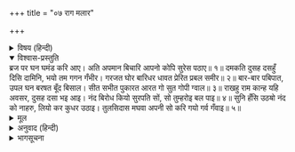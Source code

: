 +++
title = "०७ राग मलार"

+++


<details><summary>विषय (हिन्दी)</summary>

(१८)
</details>

<details open><summary>विश्वास-प्रस्तुति</summary>
ब्रज पर घन घमंड करि आए।  
अति अपमान बिचारि आपनो कोपि सुरेस पठाए॥ १॥  
दमकति दुसह दसहुँ दिसि दामिनि, भयो तम गगन गँभीर।  
गरजत घोर बारिधर धावत प्रेरित प्रबल समीर॥ २॥  
बार-बार पबिपात, उपल घन बरषत बूँद बिसाल।  
सीत सभीत पुकारत आरत गो सुत गोपी ग्वाल॥ ३॥  
राखहु राम कान्ह यहि अवसर, दुसह दसा भइ आइ।  
नंद बिरोध कियो सुरपति सों, सो तुम्हरोइ बल पाइ॥ ४॥  
सुनि हँसि उठॺो नंद को नाहरु, लियो कर कुधर उठाइ।  
तुलसिदास मघवा अपनी सो करि गयो गर्व गँवाइ॥ ५॥
</details>

<details><summary>मूल</summary>

ब्रज पर घन घमंड करि आए।  
अति अपमान बिचारि आपनो कोपि सुरेस पठाए॥ १॥  
दमकति दुसह दसहुँ दिसि दामिनि, भयो तम गगन गँभीर।  
गरजत घोर बारिधर धावत प्रेरित प्रबल समीर॥ २॥  
बार-बार पबिपात, उपल घन बरषत बूँद बिसाल।  
सीत सभीत पुकारत आरत गो सुत गोपी ग्वाल॥ ३॥  
राखहु राम कान्ह यहि अवसर, दुसह दसा भइ आइ।  
नंद बिरोध कियो सुरपति सों, सो तुम्हरोइ बल पाइ॥ ४॥  
सुनि हँसि उठॺो नंद को नाहरु, लियो कर कुधर उठाइ।  
तुलसिदास मघवा अपनी सो करि गयो गर्व गँवाइ॥ ५॥
</details>

<details><summary>अनुवाद (हिन्दी)</summary>

व्रजपर गर्वके साथ (नष्ट करनेकी धमकीके रूपमें घोर गर्जना करते हुए) बादल छा गये। देवराज इन्द्रने (यज्ञ बन्द कर दिये जानेपर) अपना अत्यन्त अपमान समझकर इनको क्रोध करके भेजा था॥ १॥ दसों दिशाओंमें दुःसह बिजली चमकने लगी। आकाशमें घोर अन्धकार छा गया। बादल भयंकर गर्जना करने लगे और प्रबल पवनसे प्रेरित होकर (इधर-उधर) दौड़ने लगे॥ २॥ बार-बार बिजली गिरने लगी। बादल ओले तथा बड़ी-बड़ी (भयावनी) बूँदें बरसाने लगे। गौएँ, बछड़े या गोप-बालक, गोपियाँ तथा ग्वाले सर्दीसे भयभीत होकर आर्त पुकार करने लगे—॥ ३॥ ‘ओ बलराम, अरे श्रीकृष्ण! रक्षा करो। इस समय हमपर असह्य विपत्ति आ पड़ी है। नन्दबाबाने जो देवराज इन्द्रका विरोध किया था, वह तुम्हारे ही बलपर किया था’॥ ४॥ इस (आर्त पुकार) को सुनकर नन्दका शेर हँसा, उठकर खड़ा हो गया और (उसने एक ही) हाथसे पहाड़को उठा लिया। तुलसीदासजी कहते हैं कि इन्द्र अपनी-सी करके (अपने बल-बूतेका असफल परिचय देकर) सारा गर्व खोकर लौट गया॥ ५॥
</details>

<details><summary>भागसूचना</summary>

गोचारण अथवा छाक-लीला
</details>
